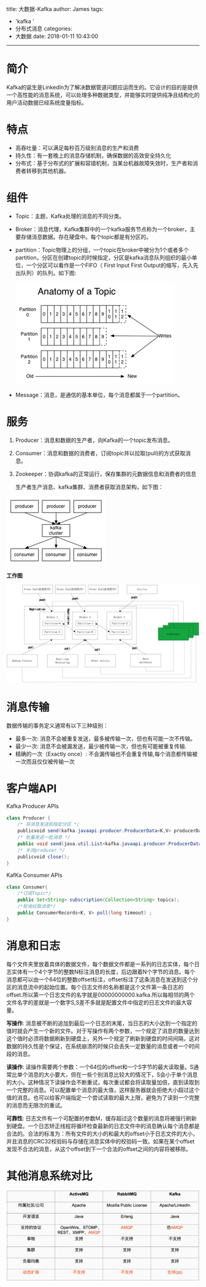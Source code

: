 title: 大数据-Kafka
author: James
tags:
  - 'kafka '
  - 分布式消息
categories:
  - 大数据
date: 2018-01-11 10:43:00
---
# 简介

Kafka的诞生是LinkedIn为了解决数据管道问题应运而生的。它设计的目的是提供一个高性能的消息系统，可以处理多种数据类型，并能够实时提供纯净且结构化的用户活动数据已经系统度量指标。

<!-- more -->

# 特点

- 高吞吐量：可以满足每秒百万级别消息的生产和消费
- 持久性：有一套晚上的消息存储机制，确保数据的高效安全持久化
- 分布式：基于分布式的扩展和容错机制，当某台机器故障失效时，生产者和消费者转移到其他机器。

# 组件

- Topic：主题，Kafka处理的消息的不同分类。

- Broker：消息代理，Kafka集群中的一个kafka服务节点称为一个broker，主要存储消息数据。存在硬盘中。每个topic都是有分区的。

- partition：Topic物理上的分组，一个topic在broker中被分为1个或者多个partition，分区在创建topic的时候指定，分区是kafka消息队列组织的最小单位，一个分区可以看作是一个FIFO（ First Input First Output的缩写，先入先出队列）的队列。如下图:

  ![](/images/kafka/topic.png)

- Message：消息，是通信的基本单位，每个消息都属于一个partition。

# 服务

1. Producer：消息和数据的生产者，向Kafka的一个topic发布消息。
2. Consumer：消息和数据的消费者，订阅topic并以拉取(pull)的方式获取消息。
3. Zookeeper：协调kafka的正常运行，保存集群的元数据信息和消费者的信息

   生产者生产消息、kafka集群、消费者获取消息架构，如下图：

![](/images/kafka/ac.png)

**工作图**

![](/images/kafka/workflow.png)

# 消息传输

数据传输的事务定义通常有以下三种级别：

-  最多一次: 消息不会被重复发送，最多被传输一次，但也有可能一次不传输。
-  最少一次: 消息不会被漏发送，最少被传输一次，但也有可能被重复传输.
-  精确的一次（Exactly once）: 不会漏传输也不会重复传输,每个消息都传输被一次而且仅仅被传输一次

# 客户端API

Kafka Producer APIs

```java
class Producer {
    /* 将消息发送到指定分区 */
    publicvoid send(kafka.javaapi.producer.ProducerData<K,V> producerData);
    /* 批量发送一批消息 */
    public void send(java.util.List<kafka.javaapi.producer.ProducerData<K,V>> producerData);
    /* 关闭producer */
    publicvoid close();
}
```

KafKa Consumer APIs

```java
class Consumer{
    /*订阅Topic*/
    public Set<String> subscription(Collection<String> topics);
    /*轮询拉取消息*/
    public ConsumerRecords<K, V> poll(long timeout) ;
}
```

# 消息和日志

每个文件夹里放着具体的数据文件，每个数据文件都是一系列的日志实体，每个日志实体有一个4个字节的整数N标注消息的长度，后边跟着N个字节的消息。每个消息都可以由一个64位的整数offset标注，offset标注了这条消息在发送到这个分区的消息流中的起始位置。每个日志文件的名称都是这个文件第一条日志的offset.所以第一个日志文件的名字就是00000000000.kafka.所以每相邻的两个文件名字的差就是一个数字S,S差不多就是配置文件中指定的日志文件的最大容量。

**写操作**:	消息被不断的追加到最后一个日志的末尾，当日志的大小达到一个指定的值时就会产生一个新的文件。对于写操作有两个参数，一个规定了消息的数量达到这个值时必须将数据刷新到硬盘上，另外一个规定了刷新到硬盘的时间间隔，这对数据的持久性是个保证，在系统崩溃的时候只会丢失一定数量的消息或者一个时间段的消息。

**读操作**:	读操作需要两个参数：一个64位的offset和一个S字节的最大读取量。S通常比单个消息的大小要大，但在一些个别消息比较大的情况下，S会小于单个消息的大小。这种情况下读操作会不断重试，每次重试都会将读取量加倍，直到读取到一个完整的消息。可以配置单个消息的最大值，这样服务器就会拒绝大小超过这个值的消息。也可以给客户端指定一个尝试读取的最大上限，避免为了读到一个完整的消息而无限次的重试。

**可靠性**:	日志文件有一个可配置的参数M，缓存超过这个数量的消息将被强行刷新到硬盘。一个日志矫正线程将循环检查最新的日志文件中的消息确认每个消息都是合法的。合法的标准为：所有文件的大小的和最大的offset小于日志文件的大小，并且消息的CRC32校验码与存储在消息实体中的校验码一致。如果在某个offset发现不合法的消息，从这个offset到下一个合法的offset之间的内容将被移除。

# 其他消息系统对比

![](/images/kafka/compare.jpg)

